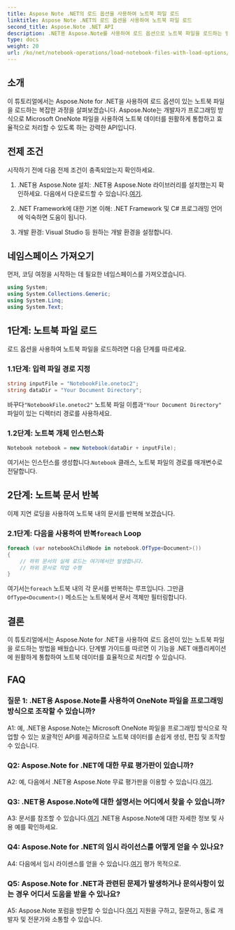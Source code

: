 ```yaml
---
title: Aspose Note .NET의 로드 옵션을 사용하여 노트북 파일 로드
linktitle: Aspose Note .NET의 로드 옵션을 사용하여 노트북 파일 로드
second_title: Aspose.Note .NET API
description: .NET용 Aspose.Note를 사용하여 로드 옵션으로 노트북 파일을 로드하는 방법을 알아보세요. 노트북 데이터를 효율적으로 처리하기 위해 이 기능을 .NET 애플리케이션에 원활하게 통합합니다.
type: docs
weight: 20
url: /ko/net/notebook-operations/load-notebook-files-with-load-options/
---
```

## 소개

이 튜토리얼에서는 Aspose.Note for .NET을 사용하여 로드 옵션이 있는 노트북 파일을 로드하는 복잡한 과정을 살펴보겠습니다. Aspose.Note는 개발자가 프로그래밍 방식으로 Microsoft OneNote 파일을 사용하여 노트북 데이터를 원활하게 통합하고 효율적으로 처리할 수 있도록 하는 강력한 API입니다.

## 전제 조건

시작하기 전에 다음 전제 조건이 충족되었는지 확인하세요.

1.  .NET용 Aspose.Note 설치: .NET용 Aspose.Note 라이브러리를 설치했는지 확인하세요. 다음에서 다운로드할 수 있습니다.[여기](https://releases.aspose.com/note/net/).

2. .NET Framework에 대한 기본 이해: .NET Framework 및 C# 프로그래밍 언어에 익숙하면 도움이 됩니다.

3. 개발 환경: Visual Studio 등 원하는 개발 환경을 설정합니다.

## 네임스페이스 가져오기

먼저, 코딩 여정을 시작하는 데 필요한 네임스페이스를 가져오겠습니다.

```csharp
using System;
using System.Collections.Generic;
using System.Linq;
using System.Text;
```

## 1단계: 노트북 파일 로드

로드 옵션을 사용하여 노트북 파일을 로드하려면 다음 단계를 따르세요.

### 1.1단계: 입력 파일 경로 지정

```csharp
string inputFile = "NotebookFile.onetoc2";
string dataDir = "Your Document Directory";
```

 바꾸다`"NotebookFile.onetoc2"` 노트북 파일 이름과`"Your Document Directory"` 파일이 있는 디렉터리 경로를 사용하세요.

### 1.2단계: 노트북 개체 인스턴스화

```csharp
Notebook notebook = new Notebook(dataDir + inputFile);
```

 여기서는 인스턴스를 생성합니다.`Notebook` 클래스, 노트북 파일의 경로를 매개변수로 전달합니다.

## 2단계: 노트북 문서 반복

이제 지연 로딩을 사용하여 노트북 내의 문서를 반복해 보겠습니다.

###  2.1단계: 다음을 사용하여 반복`foreach` Loop

```csharp
foreach (var notebookChildNode in notebook.OfType<Document>()) 
{
    // 하위 문서의 실제 로드는 여기에서만 발생합니다.
    // 하위 문서로 작업 수행
}
```

 여기서는`foreach` 노트북 내의 각 문서를 반복하는 루프입니다. 그만큼`OfType<Document>()` 메소드는 노트북에서 문서 객체만 필터링합니다.

## 결론

이 튜토리얼에서는 Aspose.Note for .NET을 사용하여 로드 옵션이 있는 노트북 파일을 로드하는 방법을 배웠습니다. 단계별 가이드를 따르면 이 기능을 .NET 애플리케이션에 원활하게 통합하여 노트북 데이터를 효율적으로 처리할 수 있습니다.

## FAQ

### 질문 1: .NET용 Aspose.Note를 사용하여 OneNote 파일을 프로그래밍 방식으로 조작할 수 있습니까?

A1: 예, .NET용 Aspose.Note는 Microsoft OneNote 파일을 프로그래밍 방식으로 작업할 수 있는 포괄적인 API를 제공하므로 노트북 데이터를 손쉽게 생성, 편집 및 조작할 수 있습니다.

### Q2: Aspose.Note for .NET에 대한 무료 평가판이 있습니까?

 A2: 예, 다음에서 .NET용 Aspose.Note 무료 평가판을 이용할 수 있습니다.[여기](https://releases.aspose.com/).

### Q3: .NET용 Aspose.Note에 대한 설명서는 어디에서 찾을 수 있습니까?

 A3: 문서를 참조할 수 있습니다.[여기](https://reference.aspose.com/note/net/) .NET용 Aspose.Note에 대한 자세한 정보 및 사용 예를 확인하세요.

### Q4: Aspose.Note for .NET의 임시 라이선스를 어떻게 얻을 수 있나요?

 A4: 다음에서 임시 라이센스를 얻을 수 있습니다.[여기](https://purchase.aspose.com/temporary-license/) 평가 목적으로.

### Q5: Aspose.Note for .NET과 관련된 문제가 발생하거나 문의사항이 있는 경우 어디서 도움을 받을 수 있나요?

 A5: Aspose.Note 포럼을 방문할 수 있습니다.[여기](https://forum.aspose.com/c/note/28) 지원을 구하고, 질문하고, 동료 개발자 및 전문가와 소통할 수 있습니다.